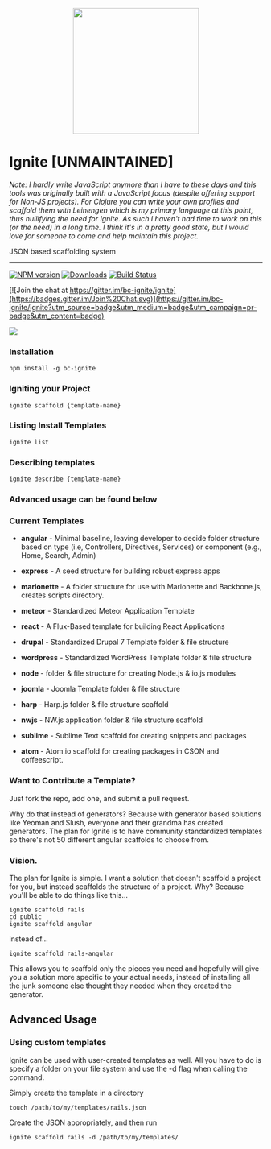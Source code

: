 <p align="center">
    <img height="250" width="" src="https://cloud.githubusercontent.com/assets/1455979/6810939/5fdf4716-d232-11e4-850a-67399c70d29e.png">
</p>

Ignite [UNMAINTAINED]
======

*Note: I hardly write JavaScript anymore than I have to these days and this tools was originally built with a JavaScript focus (despite offering support for Non-JS projects). For Clojure you can write your own profiles and scaffold them with Leinengen which is my primary language at this point, thus nullifying the need for Ignite. As such I haven't had time to work on this (or the need) in a long time. I think it's in a pretty good state, but I would love for someone to come and help maintain this project.*

JSON based scaffolding system
_____________________________
[![NPM version][npm-image]][npm-url] [![Downloads][downloads-image]][npm-url] [![Build Status][travis-image]][travis-url]

[![Join the chat at https://gitter.im/bc-ignite/ignite](https://badges.gitter.im/Join%20Chat.svg)](https://gitter.im/bc-ignite/ignite?utm_source=badge&utm_medium=badge&utm_campaign=pr-badge&utm_content=badge)

<a href="https://trello.com/b/YdN3XhFs/ignite">
    <img src="https://img.shields.io/badge/Roadmap-Trello-blue.svg">
</a>



### Installation
    npm install -g bc-ignite

### Igniting your Project
    ignite scaffold {template-name}

### Listing Install Templates
    ignite list

### Describing templates
    ignite describe {template-name}

### Advanced usage can be found below

### Current Templates
* **angular** - Minimal baseline, leaving developer to decide folder structure based on type (i.e, Controllers, Directives, Services) or component (e.g., Home, Search, Admin)

* **express** - A seed structure for building robust express apps

* **marionette** - A folder structure for use with Marionette and Backbone.js, creates scripts directory.

* **meteor** - Standardized Meteor Application Template

* **react** - A Flux-Based template for building React Applications

* **drupal** - Standardized Drupal 7 Template folder & file structure

* **wordpress** - Standardized WordPress Template folder & file structure

* **node** - folder & file structure for creating Node.js & io.js modules

* **joomla** - Joomla Template folder & file structure

* **harp** - Harp.js folder & file structure scaffold

* **nwjs** - NW.js application folder & file structure scaffold

* **sublime** - Sublime Text scaffold for creating snippets and packages

* **atom** - Atom.io scaffold for creating packages in CSON and coffeescript.

### Want to Contribute a Template?
Just fork the repo, add one, and submit a pull request.

Why do that instead of generators? Because with generator based solutions like Yeoman and Slush, everyone and their grandma has created generators. The plan for Ignite is to have community standardized templates so there's not 50 different angular scaffolds to choose from.

### Vision.
The plan for Ignite is simple. I want a solution that doesn't scaffold a project for you, but instead scaffolds the structure of a project. Why? Because you'll be able to do things like this...

    ignite scaffold rails
    cd public
    ignite scaffold angular

instead of...

    ignite scaffold rails-angular

This allows you to scaffold only the pieces you need and hopefully will give you a solution more specific to your actual needs, instead of installing all the junk someone else thought they needed when they created the generator.

## Advanced Usage
### Using custom templates
Ignite can be used with user-created templates as well. All you have to do is specify a folder on your file system and use the -d flag when calling the command.

Simply create the template in a directory

    touch /path/to/my/templates/rails.json

Create the JSON appropriately, and then run

    ignite scaffold rails -d /path/to/my/templates/

[travis-image]: https://travis-ci.org/bradcypert/ignite.svg?branch=master
[travis-url]: https://travis-ci.org/bradcypert/ignite
[downloads-image]: http://img.shields.io/npm/dm/bc-ignite.svg
[npm-url]: http://www.npmjs.com/package/bc-ignite
[npm-image]: http://img.shields.io/npm/v/bc-ignite.svg
